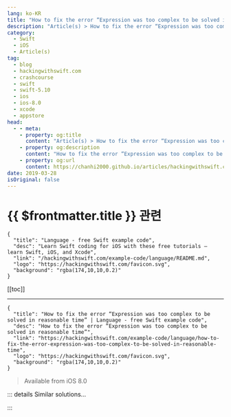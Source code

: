 ```yaml
---
lang: ko-KR
title: "How to fix the error “Expression was too complex to be solved in reasonable time”"
description: "Article(s) > How to fix the error “Expression was too complex to be solved in reasonable time”"
category:
  - Swift
  - iOS
  - Article(s)
tag: 
  - blog
  - hackingwithswift.com
  - crashcourse
  - swift
  - swift-5.10
  - ios
  - ios-8.0
  - xcode
  - appstore
head:
  - - meta:
    - property: og:title
      content: "Article(s) > How to fix the error “Expression was too complex to be solved in reasonable time”"
    - property: og:description
      content: "How to fix the error “Expression was too complex to be solved in reasonable time”"
    - property: og:url
      content: https://chanhi2000.github.io/articles/hackingwithswift.com/example-code/language/how-to-fix-the-error-expression-was-too-complex-to-be-solved-in-reasonable-time.html
date: 2019-03-28
isOriginal: false
---
```


# {{ $frontmatter.title }} 관련

```component VPCard
{
  "title": "Language - free Swift example code",
  "desc": "Learn Swift coding for iOS with these free tutorials – learn Swift, iOS, and Xcode",
  "link": "/hackingwithswift.com/example-code/language/README.md",
  "logo": "https://hackingwithswift.com/favicon.svg",
  "background": "rgba(174,10,10,0.2)"
}
```

[[toc]]

---

```component VPCard
{
  "title": "How to fix the error “Expression was too complex to be solved in reasonable time” | Language - free Swift example code",
  "desc": "How to fix the error “Expression was too complex to be solved in reasonable time”",
  "link": "https://hackingwithswift.com/example-code/language/how-to-fix-the-error-expression-was-too-complex-to-be-solved-in-reasonable-time",
  "logo": "https://hackingwithswift.com/favicon.svg",
  "background": "rgba(174,10,10,0.2)"
}
```

> Available from iOS 8.0

<!-- TODO: 작성 -->

<!-- 
Swift’s use of type inference makes our code shorter and easier to read, but it also chews up a lot of CPU time. Sometimes a value could be one of several types, and if it gets used with another things that could be one of several types then the amount of work Swift has to do multiplies. If Swift encounters something with so many possibilities that it simply can’t figure it out after about 15 seconds, it throws an error instead: “Expression was too complex to be solved in reasonable time; consider breaking up the expression into distinct sub-expressions.”

This is something the Swift team are working to improve with every new version of Swift, and there’s no real fixed cut-off for when the compiler will throw this error. Fortunately, this error message tells you exactly what you need to do to fix the problem: break up the expression into multiple subexpressions. 

For example, this kind of code takes almost 2 seconds to compile on a modern Mac:

```swift
let sum = [1, 2, 3].map { String($0) }.compactMap { Int($0) }.reduce(0, +)
```

On older Macs Swift would really struggle, so you’d be wise to break it up into multiple subexpressions like this:

```swift
let numbers = [1, 2, 3]
let stringNumbers = numbers.map { String($0) }
let intNumbers = stringNumbers.flatMap { Int($0) }
let sum = intNumbers.reduce(0, +)
```

-->

::: details Similar solutions…

<!--
/quick-start/swiftui/how-to-fix-property-declares-an-opaque-return-type-but-has-no-initializer-expression-from-which-to-infer-an-underlying-type">How to fix “Property declares an opaque return type, but has no initializer expression from which to infer an underlying type” 
/example-code/language/how-to-use-typealias-to-make-it-easier-to-use-complex-types">How to use typealias to make it easier to use complex types 
/example-code/language/how-to-fix-the-error-protocol-can-only-be-used-as-a-generic-constraint-because-it-has-self-or-associated-type-requirements">How to fix the error “protocol can only be used as a generic constraint because it has Self or associated type requirements” 
/quick-start/concurrency/how-to-fix-the-error-async-call-in-a-function-that-does-not-support-concurrency">How to fix the error “async call in a function that does not support concurrency” 
/example-code/uikit/how-to-fix-the-error-failed-to-instantiate-the-default-view-controller-for-uimainstoryboardfile">How to fix the error “Failed to instantiate the default view controller for UIMainStoryboardFile”</a>
-->

:::

